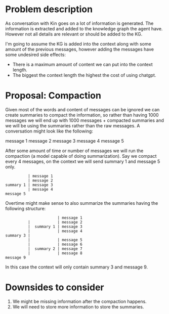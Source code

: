 # Problem description

As conversation with Kin goes on a lot of information is generated. The information is extracted and added to the knowledge graph the agent have. However not all details are relevant or should be added to the KG.

I'm going to assume the KG is added into the context along with some amount of the previous messages, however adding the messages have some undesired side effects:

* There is a maximum amount of content we can put into the context length.
* The biggest the context length the highest the cost of using chatgpt.

# Proposal: Compaction

Given most of the words and content of messages can be ignored we can create summaries to compact the information, so rather than having 1000 messages we will end up with 1000 messages + compacted summaries and we will be using the summaries rather than the raw messages. A conversation might look like the following:

message 1
message 2
message 3
message 4
message 5

After some amount of time or number of messages we will run the compaction (a model capable of doing summarization). Say we compact every 4 messages, on the context we will send summary 1 and message 5 only.

```
          | message 1
          | message 2
summary 1 | message 3
          | message 4
message 5
```

Overtime might make sense to also summarize the summaries having the following structure:

```
                       | message 1
          |            | message 2
          |  summary 1 | message 3
          |            | message 4
summary 3 |
          |            | message 5
          |            | message 6
          |  summary 2 | message 7
          |            | message 8
message 9
```

In this case the context will only contain summary 3 and message 9.

# Downsides to consider

1) We might be missing information after the compaction happens.
2) We will need to store more information to store the summaries.
